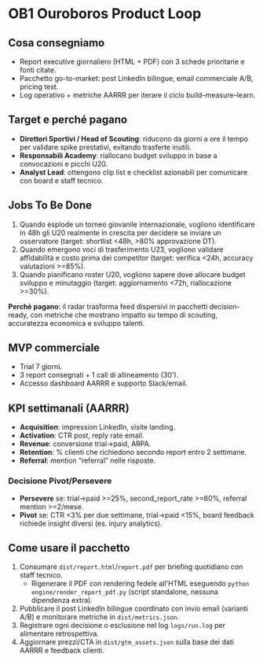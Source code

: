 # OB1 Ouroboros Product Loop

## Cosa consegniamo
- Report executive giornaliero (HTML + PDF) con 3 schede prioritarie e fonti citate.
- Pacchetto go-to-market: post LinkedIn bilingue, email commerciale A/B, pricing test.
- Log operativo + metriche AARRR per iterare il ciclo build–measure–learn.

## Target e perché pagano
- **Direttori Sportivi / Head of Scouting**: riducono da giorni a ore il tempo per validare spike prestativi, evitando trasferte inutili.
- **Responsabili Academy**: riallocano budget sviluppo in base a convocazioni e picchi U20.
- **Analyst Lead**: ottengono clip list e checklist azionabili per comunicare con board e staff tecnico.

## Jobs To Be Done
1. Quando esplode un torneo giovanile internazionale, vogliono identificare in 48h gli U20 realmente in crescita per decidere se inviare un osservatore (target: shortlist <48h, >80% approvazione DT).
2. Quando emergono voci di trasferimento U23, vogliono validare affidabilità e costo prima dei competitor (target: verifica <24h, accuracy valutazioni >=85%).
3. Quando pianificano roster U20, vogliono sapere dove allocare budget sviluppo e minutaggio (target: aggiornamento <72h, riallocazione >=30%).

**Perché pagano**: il radar trasforma feed dispersivi in pacchetti decision-ready, con metriche che mostrano impatto su tempo di scouting, accuratezza economica e sviluppo talenti.

## MVP commerciale
- Trial 7 giorni.
- 3 report consegnati + 1 call di allineamento (30').
- Accesso dashboard AARRR e supporto Slack/email.

## KPI settimanali (AARRR)
- **Acquisition**: impression LinkedIn, visite landing.
- **Activation**: CTR post, reply rate email.
- **Revenue**: conversione trial→paid, ARPA.
- **Retention**: % clienti che richiedono secondo report entro 2 settimane.
- **Referral**: mention “referral” nelle risposte.

### Decisione Pivot/Persevere
- **Persevere** se: trial→paid >=25%, second_report_rate >=60%, referral mention >=2/mese.
- **Pivot** se: CTR <3% per due settimane, trial→paid <15%, board feedback richiede insight diversi (es. injury analytics).

## Come usare il pacchetto
1. Consumare `dist/report.html`/`report.pdf` per briefing quotidiano con staff tecnico.
   - Rigenerare il PDF con rendering fedele all'HTML eseguendo `python engine/render_report_pdf.py` (script standalone, nessuna dipendenza extra).
2. Pubblicare il post LinkedIn bilingue coordinato con invio email (varianti A/B) e monitorare metriche in `dist/metrics.json`.
3. Registrare ogni decisione o esclusione nel log `logs/run.log` per alimentare retrospettiva.
4. Aggiornare prezzi/CTA in `dist/gtm_assets.json` sulla base dei dati AARRR e feedback clienti.
